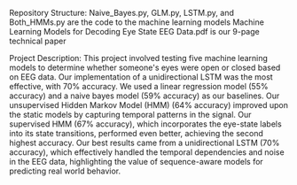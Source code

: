 Repository Structure:
  Naive_Bayes.py, GLM.py, LSTM.py, and Both_HMMs.py are the code to the machine learning models 
  Machine Learning Models for Decoding Eye State EEG Data.pdf is our 9-page technical paper

Project Description:
  This project involved testing five machine learning models to determine whether someone's eyes were open or closed based on EEG data. Our implementation of a unidirectional LSTM was the most effective, with 70% accuracy. We used a linear regression model (55% accuracy) and a naive bayes model (59% accuracy) as our baselines. Our unsupervised Hidden Markov Model (HMM) (64% accuracy) improved upon the static models by capturing temporal patterns in the signal. Our supervised HMM (67% accuracy), which incorporates the eye-state labels into its state transitions, performed even better, achieving the second highest accuracy. Our best results came from a unidirectional LSTM (70% accuracy), which effectively handled the temporal dependencies and noise in the EEG data, highlighting the value of sequence-aware models for predicting real world behavior.
